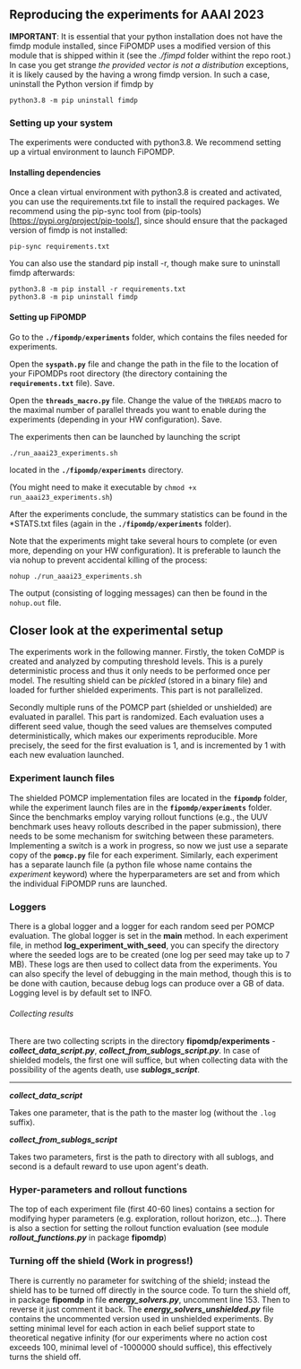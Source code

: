 ## Reproducing the experiments for AAAI 2023



**IMPORTANT**: It is essential that your python installation does not have the fimdp module installed, since FiPOMDP uses a modified version of this module that is shipped within it (see the _./fimpd_ folder withint the repo root.) In case you get strange _the provided vector is not a distribution_ exceptions, it is likely caused by the having a wrong fimdp version. In such a case, uninstall the Python version if fimdp by 

```
python3.8 -m pip uninstall fimdp
```


### Setting up your system

The experiments were conducted with python3.8. We recommend setting up a virtual environment to launch FiPOMDP.

#### Installing dependencies

Once a clean virtual environment with python3.8 is created and activated, you can use the requirements.txt file to install the required packages. We recommend using the pip-sync tool from (pip-tools)[https://pypi.org/project/pip-tools/], since should ensure that the packaged version of fimdp is not installed:

```
pip-sync requirements.txt
```

You can also use the standard pip install -r, though make sure to uninstall fimdp afterwards:

```
python3.8 -m pip install -r requirements.txt
python3.8 -m pip uninstall fimdp
```
#### Setting up FiPOMDP

Go to the **```./fipomdp/experiments```** folder, which contains the files needed for experiments.

Open the **```syspath.py```** file and change the path in the file to the location of your FiPOMDPs root directory (the directory containing the **```requirements.txt```** file). Save.

Open the **```threads_macro.py```** file. Change the value of the ```THREADS``` macro to the maximal number of parallel threads you want to enable during the experiments (depending in your HW configuration). Save.

The experiments then can be launched by launching the script

```
./run_aaai23_experiments.sh
```

located in the  **```./fipomdp/experiments```** directory.

(You might need to make it executable by ```chmod +x run_aaai23_experiments.sh```)

After the experiments conclude, the summary statistics can be found in the *STATS.txt files (again in the **```./fipomdp/experiments```** folder).

Note that the experiments might take several hours to complete (or even more, depending on your HW configuration). It is preferable to launch the via nohup to prevent accidental killing of the process:

```
nohup ./run_aaai23_experiments.sh
```

The output (consisting of logging messages) can then be found in the ```nohup.out``` file.

[//]: # (Included are also pickled files with pre-computed min Büchi levels, to reduce preprocessing time.)

## Closer look at the experimental setup

The experiments work in the following manner.
Firstly, the token CoMDP is created and analyzed by computing threshold levels. This is a purely deterministic process and thus it only needs to be performed once per model. The resulting shield can be _pickled_ (stored in a binary file) and loaded for further shielded experiments. This part is not parallelized.

Secondly multiple runs of the POMCP part (shielded or unshielded) are evaluated in parallel. This part is randomized. Each evaluation uses a different seed value, though the seed values are themselves computed deterministically, which makes our experiments reproducible. More precisely, the seed for the first evaluation is 1, and is incremented by 1 with each new evaluation launched.

### Experiment launch files

The shielded POMCP implementation files are located in the **```fipomdp```** folder, while the experiment launch files are in the **```fipomdp/experiments```** folder. Since the benchmarks employ varying rollout functions (e.g., the UUV benchmark uses heavy rollouts described in the paper submission), there needs to be some mechanism for switching between these parameters. Implementing a switch is a work in progress, so now we just use a separate copy of the **```pomcp.py```** file for each experiment. Similarly, each experiment has a separate launch file (a python file whose name contains the _experiment_ keyword) where the hyperparameters are set and from which the individual FiPOMDP runs are launched.

### Loggers
There is a global logger and a logger for each random seed per POMCP evaluation. The global logger is set in the **main** method.
In each experiment file, in method **log_experiment_with_seed**, you can specify the directory where the seeded logs are to be created (one log per seed may take up to 7 MB).
These logs are then used to collect data from the experiments. You can also specify the level of debugging in the main method,
though this is to be done with caution, because debug logs can produce over a GB of data.
Logging level is by default set to INFO.

###### Collecting results
There are two collecting scripts in the directory **fipomdp/experiments** - ***collect_data_script.py***, ***collect_from_sublogs_script.py***.
In case of shielded models, the first one will suffice, but when collecting data with the possibility of the agents death, use ***sublogs_script***. 

***
***collect_data_script***

Takes one parameter, that is the path to the master log (without the ```.log``` suffix).

***collect_from_sublogs_script***

Takes two parameters, first is the path to directory with all sublogs, and second is a default reward to use upon agent's death.

### Hyper-parameters and rollout functions
The top of each experiment file (first 40-60 lines) contains a section for modifying hyper parameters (e.g. exploration, rollout horizon, etc...).
There is also a section for setting the rollout function evaluation (see module ***rollout_functions.py*** in package **fipomdp**)

### Turning off the shield (Work in progress!)
There is currently no parameter for switching of the shield; instead the shield has to be turned off directly in the source code.
To turn the shield off, in package **fipomdp** in file ***energy_solvers.py***, uncomment line 153. Then to reverse it just comment it back. The  ***energy_solvers_unshielded.py*** file contains the uncommented version used in unshielded experiments.
By setting minimal level for each action in each belief support state to theoretical negative infinity (for our experiments where no action cost exceeds 100, minimal level of -1000000 should suffice),
this effectively turns the shield off.

